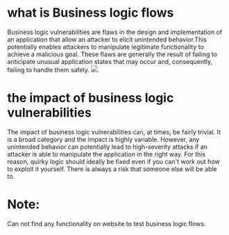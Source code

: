 # what is Business logic flows
  Business logic vulnerabilities are flaws in the design and implementation of an application that
    allow an attacker to elicit unintended behavior.This potentially enables attackers to manipulate legitimate functionality 
    to achieve a malicious goal. These flaws are generally the result of failing to anticipate unusual application states that may occur and, consequently, failing to handle them safely.
     <html>
     <head> </head>
     <body> <img src="https://portswigger.net/web-security/images/logic-flaws.jpg"></img>
     </body>
     </html>
     
 #  the impact of business logic vulnerabilities
   The impact of business logic vulnerabilities can, at times, be fairly trivial. 
   It is a broad category and the impact is highly variable. However, any unintended behavior can potentially lead to high-severity attacks if an attacker is able to manipulate the application in the right way. For this reason, quirky logic should ideally be fixed even if you can't work out how to exploit it yourself. There is always a risk that someone else will be able to.
   
 # Note:
   Can not find any functionality on website to test business logic flows.
